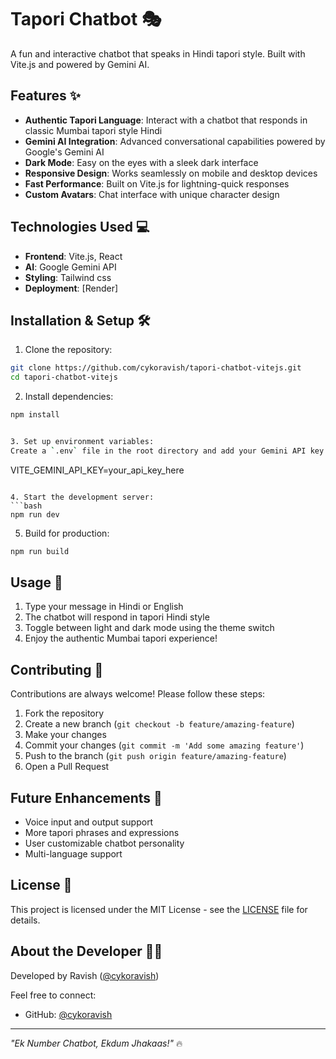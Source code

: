 # Tapori Chatbot 🎭

A fun and interactive chatbot that speaks in Hindi tapori style. Built with Vite.js and powered by Gemini AI.

## Features ✨

- **Authentic Tapori Language**: Interact with a chatbot that responds in classic Mumbai tapori style Hindi
- **Gemini AI Integration**: Advanced conversational capabilities powered by Google's Gemini AI
- **Dark Mode**: Easy on the eyes with a sleek dark interface
- **Responsive Design**: Works seamlessly on mobile and desktop devices
- **Fast Performance**: Built on Vite.js for lightning-quick responses
- **Custom Avatars**: Chat interface with unique character design


## Technologies Used 💻

- **Frontend**: Vite.js, React
- **AI**: Google Gemini API
- **Styling**: Tailwind css
- **Deployment**: [Render]

## Installation & Setup 🛠️

1. Clone the repository:
```bash
git clone https://github.com/cykoravish/tapori-chatbot-vitejs.git
cd tapori-chatbot-vitejs
```

2. Install dependencies:
```bash
npm install


3. Set up environment variables:
Create a `.env` file in the root directory and add your Gemini API key:
```
VITE_GEMINI_API_KEY=your_api_key_here
```

4. Start the development server:
```bash
npm run dev
```

5. Build for production:
```bash
npm run build
```

## Usage 📱

1. Type your message in Hindi or English
2. The chatbot will respond in tapori Hindi style
3. Toggle between light and dark mode using the theme switch
4. Enjoy the authentic Mumbai tapori experience!


## Contributing 🤝

Contributions are always welcome! Please follow these steps:

1. Fork the repository
2. Create a new branch (`git checkout -b feature/amazing-feature`)
3. Make your changes
4. Commit your changes (`git commit -m 'Add some amazing feature'`)
5. Push to the branch (`git push origin feature/amazing-feature`)
6. Open a Pull Request

## Future Enhancements 🚀

- Voice input and output support
- More tapori phrases and expressions
- User customizable chatbot personality
- Multi-language support

## License 📄

This project is licensed under the MIT License - see the [LICENSE](LICENSE) file for details.

## About the Developer 👨‍💻

Developed by Ravish ([@cykoravish](https://github.com/cykoravish))

Feel free to connect:
- GitHub: [@cykoravish](https://github.com/cykoravish)

---

*"Ek Number Chatbot, Ekdum Jhakaas!"* 🔥
